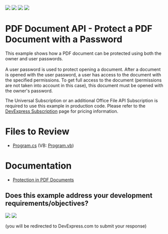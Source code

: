 <!-- default badges list -->
![](https://img.shields.io/endpoint?url=https://codecentral.devexpress.com/api/v1/VersionRange/128595660/17.1.3%2B)
[![](https://img.shields.io/badge/Open_in_DevExpress_Support_Center-FF7200?style=flat-square&logo=DevExpress&logoColor=white)](https://supportcenter.devexpress.com/ticket/details/T243764)
[![](https://img.shields.io/badge/📖_How_to_use_DevExpress_Examples-e9f6fc?style=flat-square)](https://docs.devexpress.com/GeneralInformation/403183)
[![](https://img.shields.io/badge/💬_Leave_Feedback-feecdd?style=flat-square)](#does-this-example-address-your-development-requirementsobjectives)
<!-- default badges end -->

# PDF Document API - Protect a PDF Document with a Password

This example shows how a PDF document can be protected using both the owner and user passwords.<br><br>A user password is used to protect opening a document. After a document is opened with the user password, a user has access to the document with the specified permissions.
To get full access to the document (permissions are not taken into account in this case), this document must be opened with the owner's password.

The Universal Subscription or an additional Office File API Subscription is required to use this example in production code. Please refer to the [DevExpress Subscription](https://www.devexpress.com/Subscriptions/) page for pricing information.


# Files to Review

* [Program.cs](./CS/PDFPasswordProtection/Program.cs) (VB: [Program.vb](./VB/PDFPasswordProtection/Program.vb))

# Documentation

* [Protection in PDF Documents](https://docs.devexpress.com/OfficeFileAPI/114517/pdf-document-api/document-security/document-protection)



<!-- feedback -->
## Does this example address your development requirements/objectives?

[<img src="https://www.devexpress.com/support/examples/i/yes-button.svg"/>](https://www.devexpress.com/support/examples/survey.xml?utm_source=github&utm_campaign=pdf-document-api-protect-document-with-password&~~~was_helpful=yes) [<img src="https://www.devexpress.com/support/examples/i/no-button.svg"/>](https://www.devexpress.com/support/examples/survey.xml?utm_source=github&utm_campaign=pdf-document-api-protect-document-with-password&~~~was_helpful=no)

(you will be redirected to DevExpress.com to submit your response)
<!-- feedback end -->
